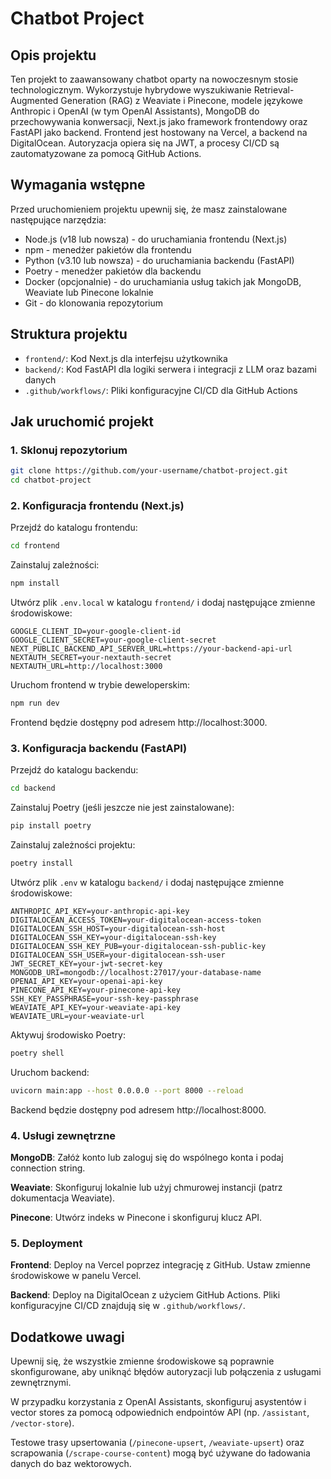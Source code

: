 # Chatbot Project

## Opis projektu
Ten projekt to zaawansowany chatbot oparty na nowoczesnym stosie technologicznym. Wykorzystuje hybrydowe wyszukiwanie Retrieval-Augmented Generation (RAG) z Weaviate i Pinecone, modele językowe Anthropic i OpenAI (w tym OpenAI Assistants), MongoDB do przechowywania konwersacji, Next.js jako framework frontendowy oraz FastAPI jako backend. Frontend jest hostowany na Vercel, a backend na DigitalOcean. Autoryzacja opiera się na JWT, a procesy CI/CD są zautomatyzowane za pomocą GitHub Actions.

## Wymagania wstępne
Przed uruchomieniem projektu upewnij się, że masz zainstalowane następujące narzędzia:
- Node.js (v18 lub nowsza) - do uruchamiania frontendu (Next.js)
- npm - menedżer pakietów dla frontendu
- Python (v3.10 lub nowsza) - do uruchamiania backendu (FastAPI)
- Poetry - menedżer pakietów dla backendu
- Docker (opcjonalnie) - do uruchamiania usług takich jak MongoDB, Weaviate lub Pinecone lokalnie
- Git - do klonowania repozytorium

## Struktura projektu
- `frontend/`: Kod Next.js dla interfejsu użytkownika
- `backend/`: Kod FastAPI dla logiki serwera i integracji z LLM oraz bazami danych
- `.github/workflows/`: Pliki konfiguracyjne CI/CD dla GitHub Actions

## Jak uruchomić projekt

### 1. Sklonuj repozytorium
```bash
git clone https://github.com/your-username/chatbot-project.git
cd chatbot-project
```

### 2. Konfiguracja frontendu (Next.js)
Przejdź do katalogu frontendu:
```bash
cd frontend
```

Zainstaluj zależności:
```bash
npm install
```

Utwórz plik `.env.local` w katalogu `frontend/` i dodaj następujące zmienne środowiskowe:
```
GOOGLE_CLIENT_ID=your-google-client-id
GOOGLE_CLIENT_SECRET=your-google-client-secret
NEXT_PUBLIC_BACKEND_API_SERVER_URL=https://your-backend-api-url
NEXTAUTH_SECRET=your-nextauth-secret
NEXTAUTH_URL=http://localhost:3000
```

Uruchom frontend w trybie deweloperskim:
```bash
npm run dev
```
Frontend będzie dostępny pod adresem http://localhost:3000.

### 3. Konfiguracja backendu (FastAPI)
Przejdź do katalogu backendu:
```bash
cd backend
```

Zainstaluj Poetry (jeśli jeszcze nie jest zainstalowane):
```bash
pip install poetry
```

Zainstaluj zależności projektu:
```bash
poetry install
```

Utwórz plik `.env` w katalogu `backend/` i dodaj następujące zmienne środowiskowe:
```
ANTHROPIC_API_KEY=your-anthropic-api-key
DIGITALOCEAN_ACCESS_TOKEN=your-digitalocean-access-token
DIGITALOCEAN_SSH_HOST=your-digitalocean-ssh-host
DIGITALOCEAN_SSH_KEY=your-digitalocean-ssh-key
DIGITALOCEAN_SSH_KEY_PUB=your-digitalocean-ssh-public-key
DIGITALOCEAN_SSH_USER=your-digitalocean-ssh-user
JWT_SECRET_KEY=your-jwt-secret-key
MONGODB_URI=mongodb://localhost:27017/your-database-name
OPENAI_API_KEY=your-openai-api-key
PINECONE_API_KEY=your-pinecone-api-key
SSH_KEY_PASSPHRASE=your-ssh-key-passphrase
WEAVIATE_API_KEY=your-weaviate-api-key
WEAVIATE_URL=your-weaviate-url
```

Aktywuj środowisko Poetry:
```bash
poetry shell
```

Uruchom backend:
```bash
uvicorn main:app --host 0.0.0.0 --port 8000 --reload
```
Backend będzie dostępny pod adresem http://localhost:8000.

### 4. Usługi zewnętrzne
**MongoDB**: Załóż konto lub zaloguj się do wspólnego konta i podaj connection string.

**Weaviate**: Skonfiguruj lokalnie lub użyj chmurowej instancji (patrz dokumentacja Weaviate).

**Pinecone**: Utwórz indeks w Pinecone i skonfiguruj klucz API.

### 5. Deployment
**Frontend**: Deploy na Vercel poprzez integrację z GitHub. Ustaw zmienne środowiskowe w panelu Vercel.

**Backend**: Deploy na DigitalOcean z użyciem GitHub Actions. Pliki konfiguracyjne CI/CD znajdują się w `.github/workflows/`.

## Dodatkowe uwagi
Upewnij się, że wszystkie zmienne środowiskowe są poprawnie skonfigurowane, aby uniknąć błędów autoryzacji lub połączenia z usługami zewnętrznymi.

W przypadku korzystania z OpenAI Assistants, skonfiguruj asystentów i vector stores za pomocą odpowiednich endpointów API (np. `/assistant`, `/vector-store`).

Testowe trasy upsertowania (`/pinecone-upsert`, `/weaviate-upsert`) oraz scrapowania (`/scrape-course-content`) mogą być używane do ładowania danych do baz wektorowych.

